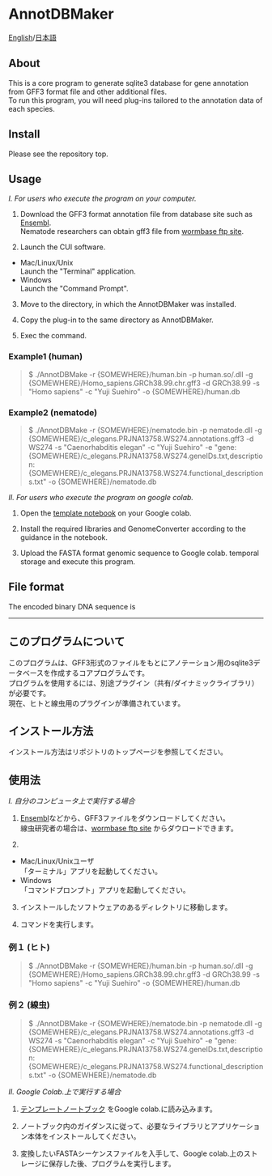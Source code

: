 # AnnotDBMaker

[English](#About)/[日本語](#このプログラムについて)

## About
This is a core program to generate sqlite3 database for gene annotation from GFF3 format file and other additional files.  
To run this program, you will need plug-ins tailored to the annotation data of each species.

## Install
Please see the repository top.

## Usage
_I. For users who execute the program on your computer._
1. Download the GFF3 format annotation file from database site such as [Ensembl](http://m.ensembl.org/info/data/ftp/index.html).  
Nematode researchers can obtain gff3 file from [wormbase ftp site](ftp://ftp.wormbase.org/pub/wormbase/species/).

2. Launch the CUI software.  
- Mac/Linux/Unix  
Launch the "Terminal" application.  
- Windows  
Launch the "Command Prompt".  

3. Move to the directory, in which the AnnotDBMaker was installed.

4. Copy the plug-in to the same directory as AnnotDBMaker.

4. Exec the command.

### Example1 (human)
> $ ./AnnotDBMake -r {SOMEWHERE}/human.bin -p human.so/.dll -g {SOMEWHERE}/Homo_sapiens.GRCh38.99.chr.gff3 -d GRCh38.99 -s "Homo sapiens" -c "Yuji Suehiro" -o {SOMEWHERE}/human.db 

### Example2 (nematode)
> $ ./AnnotDBMake -r {SOMEWHERE}/nematode.bin -p nematode.dll -g {SOMEWHERE}/c_elegans.PRJNA13758.WS274.annotations.gff3 -d WS274 -s "Caenorhabditis elegan" -c "Yuji Suehiro" -e "gene:{SOMEWHERE}/c_elegans.PRJNA13758.WS274.geneIDs.txt,description:{SOMEWHERE}/c_elegans.PRJNA13758.WS274.functional_descriptions.txt" -o {SOMEWHERE}/nematode.db


_II. For users who execute the program on google colab._
1. Open the [template notebook](https://github.com/YujiSue/BioInfoTools/blob/master/BioInfoTools_Template.ipynb) on your Google colab.  

2. Install the required libraries and GenomeConverter according to the guidance in the notebook.

3. Upload the FASTA format genomic sequence to Google colab. temporal storage and execute this program.

## File format
The encoded binary DNA sequence is 

***

## このプログラムについて
このプログラムは、GFF3形式のファイルをもとにアノテーション用のsqlite3データベースを作成するコアプログラムです。  
プログラムを使用するには、別途プラグイン（共有/ダイナミックライブラリ）が必要です。  
現在、ヒトと線虫用のプラグインが準備されています。  

## インストール方法
インストール方法はリポジトリのトップページを参照してください。

## 使用法  
_I. 自分のコンピュータ上で実行する場合_
1. [Ensembl](http://m.ensembl.org/info/data/ftp/index.html)などから、GFF3ファイルをダウンロードしてください。  
線虫研究者の場合は、[wormbase ftp site](ftp://ftp.wormbase.org/pub/wormbase/species/) からダウロードできます。  

2. 
- Mac/Linux/Unixユーザ  
「ターミナル」アプリを起動してください。  
- Windows  
「コマンドプロンプト」アプリを起動してください。    

3. インストールしたソフトウェアのあるディレクトリに移動します。

4. コマンドを実行します。

### 例１ (ヒト)  
> $ ./AnnotDBMake -r {SOMEWHERE}/human.bin -p human.so/.dll -g {SOMEWHERE}/Homo_sapiens.GRCh38.99.chr.gff3 -d GRCh38.99 -s "Homo sapiens" -c "Yuji Suehiro" -o {SOMEWHERE}/human.db 

### 例２ (線虫)  
> $ ./AnnotDBMake -r {SOMEWHERE}/nematode.bin -p nematode.dll -g {SOMEWHERE}/c_elegans.PRJNA13758.WS274.annotations.gff3 -d WS274 -s "Caenorhabditis elegan" -c "Yuji Suehiro" -e "gene:{SOMEWHERE}/c_elegans.PRJNA13758.WS274.geneIDs.txt,description:{SOMEWHERE}/c_elegans.PRJNA13758.WS274.functional_descriptions.txt" -o {SOMEWHERE}/nematode.db

_II. Google Colab.上で実行する場合_
1. [テンプレートノートブック](https://github.com/YujiSue/BioInfoTools/blob/master/BioInfoTools_Template.ipynb) をGoogle colab.に読み込みます。  

2. ノートブック内のガイダンスに従って、必要なライブラリとアプリケーション本体をインストールしてください。

3. 変換したいFASTAシーケンスファイルを入手して、Google colab.上のストレージに保存した後、プログラムを実行します。


